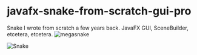 # javafx-snake-from-scratch-gui-pro
Snake I wrote from scratch a few years back. JavaFX GUI, SceneBuilder, etcetera, etcetera.
![megasnake](https://user-images.githubusercontent.com/52709292/114102852-60cf1f80-98c8-11eb-9188-2189d44218e3.png)

![Snake](https://user-images.githubusercontent.com/52709292/116746834-60283580-a9fd-11eb-81aa-da4070371141.gif)
